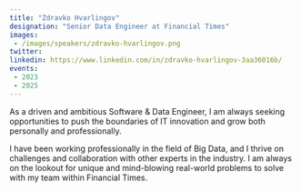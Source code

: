 ```yaml
---
title: "Zdravko Hvarlingov"
designation: "Senior Data Engineer at Financial Times"
images:
 - /images/speakers/zdravko-hvarlingov.png
twitter: 
linkedin: https://www.linkedin.com/in/zdravko-hvarlingov-3aa36016b/
events:
 - 2023
 - 2025
---
```


As a driven and ambitious Software & Data Engineer, I am always seeking opportunities to push the boundaries of IT innovation and grow both personally and professionally.

I have been working professionally in the field of Big Data, and I thrive on challenges and collaboration with other experts in the industry. I am always on the lookout for unique and mind-blowing real-world problems to solve with my team within Financial Times.